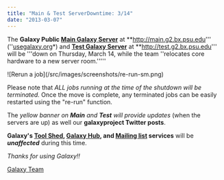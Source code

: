 ```yaml
---
title: "Main & Test ServerDowntime: 3/14"
date: "2013-03-07"
---
```

The **Galaxy Public [Main Galaxy Server](/src/main/index.md)** at **http://main.g2.bx.psu.edu''' (''[usegalaxy.org](http://usegalaxy.org)*) and **[Test Galaxy Server](/src/test/index.md)** at **http://test.g2.bx.psu.edu''' will be '''down on Thursday, March 14, while the team ''relocates core hardware to a new server room.'''''

<div class='right'>![Rerun a job](/src/images/screenshots/re-run-sm.png)</div>

Please note that *ALL jobs running at the time of the shutdown will be terminated.* Once the move is complete, any terminated jobs can be easily restarted using the "re-run" function. 

The *yellow banner on **Main** and **Test** will provide updates* (when the servers are up) as well our **galaxyproject Twitter posts**.

**Galaxy's [Tool Shed](http://toolshed.g2.bx.psu.edu/), [Galaxy Hub](/src/index.md), and [Mailing list](/src/mailing-lists/index.md) services** will be ***unaffected*** during this time. 

*Thanks for using Galaxy!!*

[Galaxy Team](/galaxy-team/)

